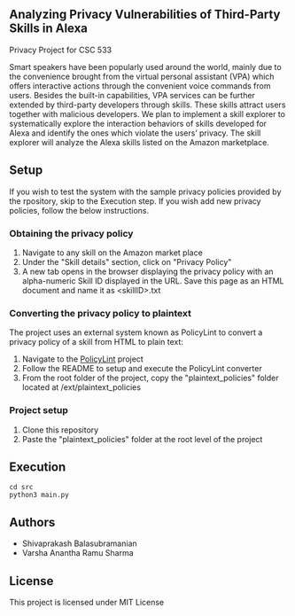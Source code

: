 ## Analyzing Privacy Vulnerabilities of  Third-Party Skills in Alexa

Privacy Project for CSC 533

Smart speakers have been popularly used around the world, mainly due to the convenience brought from the virtual personal assistant (VPA) which offers interactive actions through the convenient voice commands from users. Besides the built-in capabilities, VPA services can be further extended by third-party developers through skills. These skills attract users together with malicious developers. We plan to implement a skill explorer to systematically explore the interaction behaviors of skills developed for Alexa and identify the ones which violate the users’ privacy. The skill explorer will analyze the Alexa skills listed on the Amazon marketplace.

## Setup

If you wish to test the system with the sample privacy policies provided by the rpository, skip to the Execution step. If you wish add new privacy policies, follow the below instructions.

### Obtaining the privacy policy
1. Navigate to any skill on the Amazon market place
2. Under the "Skill details" section, click on "Privacy Policy"
3. A new tab opens in the browser displaying the privacy policy with an alpha-numeric Skill ID displayed in the URL. Save this page as an HTML document and name it as \<skillID\>.txt
 
### Converting the privacy policy to plaintext
The project uses an external system known as PolicyLint to convert a privacy policy of a skill from HTML to plain text:
1. Navigate to the [PolicyLint](https://github.com/benandow/HtmlToPlaintext) project
2. Follow the README to setup and execute the PolicyLint converter
3. From the root folder of the project, copy the "plaintext_policies" folder located at /ext/plaintext_policies

### Project setup
1. Clone this repository
2. Paste the "plaintext_policies" folder at the root level of the project

## Execution
```
cd src
python3 main.py
```
## Authors

* Shivaprakash Balasubramanian
* Varsha Anantha Ramu Sharma

## License

This project is licensed under MIT License
